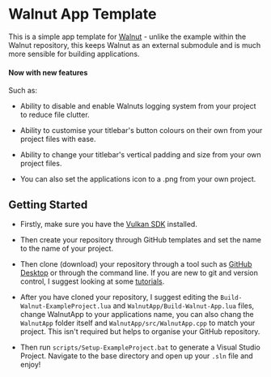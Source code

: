 # Walnut App Template 
This is a simple app template for [Walnut](https://github.com/TheCherno/Walnut) - unlike the example within the Walnut repository, this keeps Walnut as an external submodule and is much more sensible for building applications.  

#### Now with new features 

Such as: 

- Ability to disable and enable Walnuts logging system from your project to reduce file clutter. 

- Ability to customise your titlebar's button colours on their own from your project files with ease. 

- Ability to change your titlebar's vertical padding and size from your own project files. 

- You can also set the applications icon to a .png from your own project. 

## Getting Started  

- Firstly, make sure you have the [Vulkan SDK](https://vulkan.lunarg.com/sdk/home) installed.  

- Then create your repository through GitHub templates and set the name to the name of your project. 

- Then clone (download) your repository through a tool such as [GitHub Desktop](https://desktop.github.com/download) or through the command line. If you are new to git and version control, I suggest looking at some [tutorials](https://docs.github.com/en/get-started/using-git).  

- After you have cloned your repository, I suggest editing the ```Build-Walnut-ExampleProject.lua``` and ```WalnutApp/Build-Walnut-App.lua``` files, change WalnutApp to your applications name, you can also chang the ```WalnutApp``` folder itself and ```WalnutApp/src/WalnutApp.cpp``` to match your project. This isn't required but helps to organise your GitHub repository. 

- Then run ```scripts/Setup-ExampleProject.bat``` to generate a Visual Studio Project. Navigate to the base directory and open up your ```.sln``` file and enjoy! 